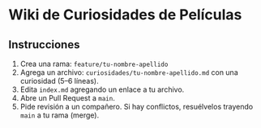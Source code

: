 # Wiki de Curiosidades de Películas

## Instrucciones
1. Crea una rama: `feature/tu-nombre-apellido`
2. Agrega un archivo: `curiosidades/tu-nombre-apellido.md` con una curiosidad (5–6 líneas).
3. Edita `index.md` agregando un enlace a tu archivo.
4. Abre un Pull Request a `main`.
5. Pide revisión a un compañero. Si hay conflictos, resuélvelos trayendo `main` a tu rama (merge).
